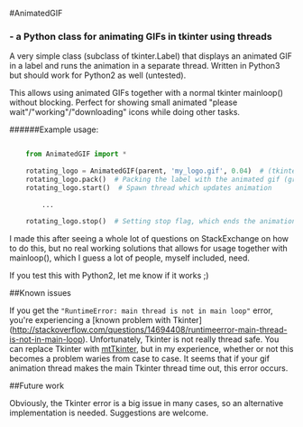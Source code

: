 #AnimatedGIF
### - a Python class for animating GIFs in tkinter using threads
A very simple class (subclass of tkinter.Label) that displays an animated GIF in 
a label and runs the animation in a separate thread. Written in Python3 but should work
for Python2 as well (untested).

This allows using animated GIFs together with a normal tkinter mainloop() without blocking.
Perfect for showing small animated "please wait"/"working"/"downloading" icons while doing other tasks.

######Example usage:

```python

    from AnimatedGIF import *
  
    rotating_logo = AnimatedGIF(parent, 'my_logo.gif', 0.04)  # (tkinter.parent, filename, delay between frames)
  	rotating_logo.pack()  # Packing the label with the animated gif (grid works just as well)
  	rotating_logo.start()  # Spawn thread which updates animation
  	
  		...
    
    rotating_logo.stop()  # Setting stop flag, which ends the animation
```

I made this after seeing a whole lot of questions on StackExchange on how to do this, but no real working solutions that allows
for usage together with mainloop(), which I guess a lot of people, myself included, need.

If you test this with Python2, let me know if it works ;)

##Known issues

If you get the `"RuntimeError: main thread is not in main loop"` error, you're experiencing a [known problem with Tkinter] (http://stackoverflow.com/questions/14694408/runtimeerror-main-thread-is-not-in-main-loop). Unfortunately, Tkinter is not really thread safe. You can replace Tkinter with [mtTkinter](http://tkinter.unpythonic.net/wiki/mtTkinter), but in my experience, whether or not this becomes a problem waries from case to case. It seems that if your gif animation thread makes the main Tkinter thread time out, this error occurs.

##Future work

Obviously, the Tkinter error is a big issue in many cases, so an alternative implementation is needed. Suggestions are welcome.
